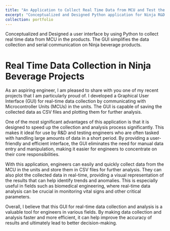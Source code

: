 ```yaml
---
title: "An Application to Collect Real Time Data from MCU and Test the Units"
excerpt: "Conceptualized and Designed Python application for Ninja R&D team to collect real-time data from software by communicating with unit MCU.<br/><img src='/images/serialGUI.png' width='550' height='600'>"
collection: portfolio
---
```


Conceptualized and Designed a user interface by using Python to collect real time data from MCU in the products. The GUI simplifies the data collection and serial communication on Ninja beverage products. 

Real Time Data Collection in Ninja Beverage Projects
======

As an aspiring engineer, I am pleased to share with you one of my recent projects that I am particularly proud of. I developed a Graphical User Interface (GUI) for real-time data collection by communicating with Microcontroller Units (MCUs) in the units. The GUI is capable of saving the collected data as CSV files and plotting them for further analysis.

One of the most significant advantages of this application is that it is designed to speed up the collection and analysis process significantly. This makes it ideal for use by R&D and testing engineers who are often tasked with handling large amounts of data in a short period. By providing a user-friendly and efficient interface, the GUI eliminates the need for manual data entry and manipulation, making it easier for engineers to concentrate on their core responsibilities.

With this application, engineers can easily and quickly collect data from the MCU in the units and store them in CSV files for further analysis. They can also plot the collected data in real-time, providing a visual representation of the results that can help identify trends and anomalies. This is especially useful in fields such as biomedical engineering, where real-time data analysis can be crucial in monitoring vital signs and other critical parameters.

Overall, I believe that this GUI for real-time data collection and analysis is a valuable tool for engineers in various fields. By making data collection and analysis faster and more efficient, it can help improve the accuracy of results and ultimately lead to better decision-making.




